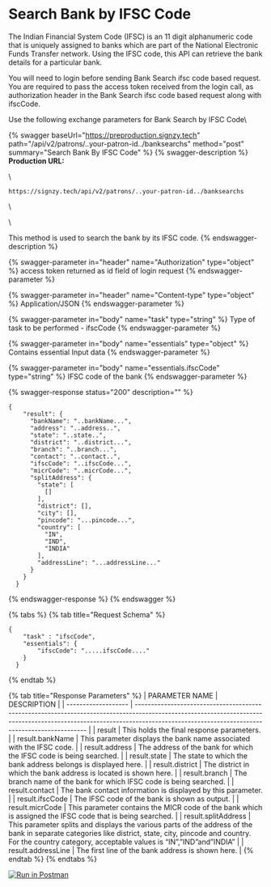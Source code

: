 # Search Bank by IFSC Code

The Indian Financial System Code (IFSC) is an 11 digit alphanumeric code that is uniquely assigned to banks which are part of the National Electronic Funds Transfer network. Using the IFSC code, this API can retrieve the bank details for a particular bank.&#x20;

You will need to login before sending Bank Search ifsc code based request. You are required to pass the access token received from the login call, as authorization header in the Bank Search ifsc code based request along with ifscCode.

Use the following exchange parameters for Bank Search by IFSC Code\


{% swagger baseUrl="https://preproduction.signzy.tech" path="/api/v2/patrons/..your-patron-id../banksearchs" method="post" summary="Search Bank By IFSC Code" %}
{% swagger-description %}
**Production URL:**

\




`https://signzy.tech/api/v2/patrons/..your-patron-id../banksearchs`

\




\


This method is used to search the bank by its IFSC code.
{% endswagger-description %}

{% swagger-parameter in="header" name="Authorization" type="object" %}
access token returned as id field of login request
{% endswagger-parameter %}

{% swagger-parameter in="header" name="Content-type" type="object" %}
Application/JSON
{% endswagger-parameter %}

{% swagger-parameter in="body" name="task" type="string" %}
Type of task to be performed - ifscCode
{% endswagger-parameter %}

{% swagger-parameter in="body" name="essentials" type="object" %}
Contains essential Input data
{% endswagger-parameter %}

{% swagger-parameter in="body" name="essentials.ifscCode" type="string" %}
IFSC code of the bank
{% endswagger-parameter %}

{% swagger-response status="200" description="" %}
```
{
    "result": {
      "bankName": "..bankName...",
      "address": "..address..",
      "state": "..state..",
      "district": "..district...",
      "branch": "..branch...",
      "contact": "..contact..",
      "ifscCode": "..ifscCode...",
      "micrCode": "..micrCode...",
      "splitAddress": {
        "state": [
          []
        ],
        "district": [],
        "city": [],
        "pincode": "...pincode...",
        "country": [
          "IN",
          "IND",
          "INDIA"
        ],
        "addressLine": "...addressLine..."
      }
    }
  }
```
{% endswagger-response %}
{% endswagger %}

{% tabs %}
{% tab title="Request Schema" %}
```
{
    "task" : "ifscCode",
    "essentials": {
    	"ifscCode": ".....ifscCode...."
    }
  }
```
{% endtab %}

{% tab title="Response Parameters" %}
| PARAMETER NAME      | DESCRIPTION                                                                                                                                                                                                                 |
| ------------------- | --------------------------------------------------------------------------------------------------------------------------------------------------------------------------------------------------------------------------- |
| result              | This holds the final response parameters.                                                                                                                                                                                   |
| result.bankName     | This parameter displays the bank name associated with the IFSC code.                                                                                                                                                        |
| result.address      | The address of the bank for which the IFSC code is being searched.                                                                                                                                                          |
| result.state        | The state to which the bank address belongs is displayed here.                                                                                                                                                              |
| result.district     | The district in which the bank address is located is shown here.                                                                                                                                                            |
| result.branch       | The branch name of the bank for which IFSC code is being searched.                                                                                                                                                          |
| result.contact      | The bank contact information is displayed by this parameter.                                                                                                                                                                |
| result.ifscCode     | The IFSC code of the bank is shown as output.                                                                                                                                                                               |
| result.micrCode     | This parameter contains the MICR code of the bank which is assigned the IFSC code that is being searched.                                                                                                                   |
| result.splitAddress | This parameter splits and displays the various parts of the address of the bank in separate categories like district, state, city, pincode and country. For the country category, acceptable values is “IN”,”IND”and”INDIA” |
| result.addressLine  | The first line of the bank address is shown here.                                                                                                                                                                           |
{% endtab %}
{% endtabs %}

&#x20;[![Run in Postman](https://run.pstmn.io/button.svg)](https://www.getpostman.com/collections/af6e8883383d19a50d15)
